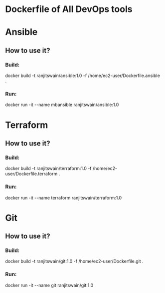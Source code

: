 # Dockerfile of All DevOps tools
# Ansible
## How to use it?
### Build:
docker build -t ranjitswain/ansible:1.0 -f /home/ec2-user/Dockerfile.ansible .
### Run:
docker run -it --name mbansible ranjitswain/ansible:1.0
# Terraform
## How to use it?
### Build:
docker build -t ranjitswain/terraform:1.0 -f /home/ec2-user/Dockerfile.terraform .
### Run:
docker run -it --name terraform ranjitswain/terraform:1.0
# Git
## How to use it?
### Build:
docker build -t ranjitswain/git:1.0 -f /home/ec2-user/Dockerfile.git .
### Run:
docker run -it --name git ranjitswain/git:1.0
